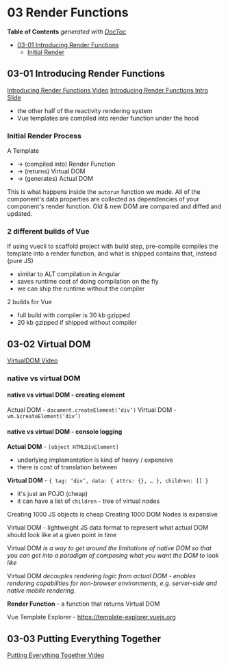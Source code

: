 # 03 Render Functions

<!-- START doctoc generated TOC please keep comment here to allow auto update -->
<!-- DON'T EDIT THIS SECTION, INSTEAD RE-RUN doctoc TO UPDATE -->
**Table of Contents**  *generated with [DocToc](https://github.com/thlorenz/doctoc)*

- [03-01 Introducing Render Functions](#03-01-introducing-render-functions)
  - [Initial Render](#initial-render)

<!-- END doctoc generated TOC please keep comment here to allow auto update -->

## 03-01 Introducing Render Functions
[Introducing Render Functions Video](https://frontendmasters.com/courses/advanced-vue/introducing-render-functions/)
[Introducing Render Functions Intro Slide](https://docs.google.com/presentation/d/1TgDx4DN8YqfdndYWMovBcQVPWyKLTNcbo1YS8XlLo9o/edit#slide=id.g1e6824c3c2_0_25)

* the other half of the reactivity rendering system
* Vue templates are compiled into render function under the hood

### Initial Render Process 
A Template
* -> (compiled into) Render Function
* -> (returns) Virtual DOM
* -> (generates) Actual DOM

This is what happens inside the `autorun` function we made.
All of the component's data properties are collected as dependencies
of your component's render function.
Old & new DOM are compared and diffed and updated.

### 2 different builds of Vue 
If using vuecli to scaffold project with build step, 
pre-compile compiles the template into a render function, 
and what is shipped contains that, instead (pure JS)
* similar to ALT compilation in Angular
* saves runtime cost of doing compilation on the fly
* we can ship the runtime without the compiler

2 builds for Vue
* full build with compiler is 30 kb gzipped
* 20 kb gzipped if shipped without compiler

## 03-02 Virtual DOM
[VirtualDOM Video](https://frontendmasters.com/courses/advanced-vue/virtual-dom/)

### native vs virtual DOM

#### native vs virtual DOM - creating element
Actual DOM - `document.createElement(‘div’)`
Virtual DOM - `vm.$createElement(‘div’)`

#### native vs virtual DOM - console logging

**Actual DOM** - `[object HTMLDivElement]`
* underlying implementation is kind of heavy / expensive
* there is cost of translation between 

**Virtual DOM** - `{ tag: ‘div’, data: { attrs: {}, … }, children: [] }`
* it's just an POJO (cheap)
* it can have a list of `children` - tree of virtual nodes

Creating 1000 JS objects is cheap
Creating 1000 DOM Nodes is expensive

Virtual DOM - lightweight JS data format to represent what actual 
DOM should look like at a given point in time

Virtual DOM _is a way to get around the limitations of native DOM
so that you can get into a paradigm of composing what you want the 
DOM to look like_

Virtual DOM _decouples rendering logic from actual DOM - enables 
rendering capabilities for non-browser environments, 
e.g. server-side and native mobile rendering._

**Render Function** - a function that returns Virtual DOM

Vue Template Explorer - https://template-explorer.vuejs.org

## 03-03 Putting Everything Together
[Putting Everything Together Video](https://frontendmasters.com/courses/advanced-vue/putting-everything-together/)